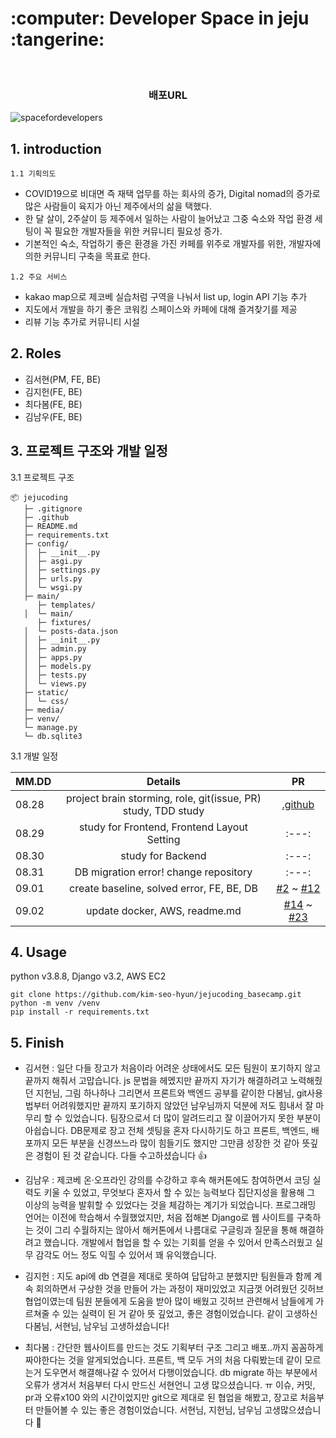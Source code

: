 
<h1> :computer: Developer Space in jeju :tangerine:  </h1>
<br>


<h3> <p align='center'><b>  배포URL </b></p> </h3>

![spacefordevelopers](https://user-images.githubusercontent.com/87296126/188256698-5f4002db-77d3-4832-92a3-7dbe44b6debf.jpg)


## 1. introduction
`1.1 기획의도`
- COVID19으로 비대면 즉 재택 업무를 하는 회사의 증가, Digital nomad의 증가로 많은 사람들이 육지가 아닌 제주에서의 삶을 택했다.
- 한 달 살이, 2주살이 등 제주에서 일하는 사람이 늘어났고 그중 숙소와 작업 환경 세팅이 꼭 필요한 개발자들을 위한 커뮤니티 필요성 증가.
- 기본적인 숙소, 작업하기 좋은 환경을 가진 카페를 위주로 개발자를 위한, 개발자에 의한 커뮤니티 구축을 목표로 한다.

`1.2 주요 서비스`
- kakao map으로 제코베 실습처럼 구역을 나눠서 list up, login API 기능 추가
- 지도에서 개발을 하기 좋은 코워킹 스페이스와 카페에 대해 즐겨찾기를 제공
- 리뷰 기능 추가로 커뮤니티 시설 

## 2. Roles

- 김서현(PM, FE, BE)
- 김지헌(FE, BE) 
- 최다봄(FE, BE)
- 김남우(FE, BE) 


## 3. 프로젝트 구조와 개발 일정
3.1 프로젝트 구조

```
📦 jejucoding	
   ├─ .gitignore
   ├─ .github
   ├─ README.md
   ├─ requirements.txt		
   ├─ config/	          
   │  ├─ __init__.py
   │  ├─ asgi.py
   │  ├─ settings.py
   │  ├─ urls.py
   │  └─ wsgi.py
   ├─ main/
      ├─ templates/	
   │  └─ main/
      ├─ fixtures/
   │  └─ posts-data.json
   │  ├─ __init__.py
   │  ├─ admin.py
   │  ├─ apps.py
   │  ├─ models.py
   │  ├─ tests.py
   │  └─ views.py
   ├─ static/
   │  └─ css/
   ├─ media/
   ├─ venv/
   └─ manage.py
   └─ db.sqlite3

```

3.1 개발 일정 

| MM.DD | Details | PR | 
|---|:---:|:---:|
| 08.28 | project brain storming, role, git(issue, PR) study, TDD study |[.github](https://github.com/kim-seo-hyun/jejucoding_basecamp/tree/main/.github)|
| 08.29 | study for Frontend, Frontend Layout Setting |:---:|
| 08.30 | study for Backend |:---:|
| 08.31 | DB migration error! change repository |:---:|
| 09.01 | create baseline, solved error, FE, BE, DB | [#2](https://github.com/kim-seo-hyun/jejucoding_basecamp/pull/2) ~ [#12](https://github.com/kim-seo-hyun/jejucoding_basecamp/pull/12) |
| 09.02 | update docker, AWS, readme.md |[#14](https://github.com/kim-seo-hyun/jejucoding_basecamp/pull/14) ~ [#23](https://github.com/kim-seo-hyun/jejucoding_basecamp/pull/23)|


## 4. Usage
python v3.8.8, Django v3.2, AWS EC2

```
git clone https://github.com/kim-seo-hyun/jejucoding_basecamp.git
python -m venv /venv 
pip install -r requirements.txt
```


## 5. Finish
- 김서현 : 일단 다들 장고가 처음이라 어려운 상태에서도 모든 팀원이 포기하지 않고 끝까지 해줘서 고맙습니다. js 문법을 헤멨지만 끝까지 자기가 해결하려고 노력해줬던 지헌님, 그림 하나하나 그리면서 프론트와 백엔드 공부를 같이한 다봄님, git사용법부터 어려워했지만 끝까지 포기하지 않았던 남우님까지 덕분에 저도 힘내서 잘 마무리 할 수 있었습니다. 팀장으로서 더 많이 알려드리고 잘 이끌어가지 못한 부분이 아쉽습니다. DB문제로 장고 전체 셋팅을 혼자 다시하기도 하고 프론트, 백엔드, 배포까지 모든 부분을 신경쓰느라 많이 힘들기도 했지만 그만큼 성장한 것 같아 뜻깊은 경험이 된 것 같습니다. 다들 수고하셨습니다 👍

- 김남우 : 제코베 온·오프라인 강의를 수강하고 후속 해커톤에도 참여하면서 코딩 실력도 키울 수 있었고, 무엇보다 혼자서 할 수 있는 능력보다 집단지성을 활용해 그 이상의 능력을 발휘할 수 있었다는 것을 체감하는 계기가 되었습니다. 프로그래밍 언어는 이전에 학습해서 수월했었지만, 처음 접해본 Django로 웹 사이트를 구축하는 것이 그리 수월하지는 않아서 해커톤에서 나름대로 구글링과 질문을 통해 해결하려고 했습니다. 개발에서 협업을 할 수 있는 기회를 얻을 수 있어서 만족스러웠고 실무 감각도 어느 정도 익힐 수 있어서 꽤 유익했습니다.

- 김지헌 : 지도 api에 db 연결을 제대로 못하여 답답하고 분했지만 팀원들과 함께 계속 회의하면서 구상한 것을 만들어 가는 과정이 재미있었고 지금껏 어려웠던 깃허브 협업이였는데 팀원 분들에게 도움을 받아 많이 배웠고 깃허브 관련해서 남들에게 가르쳐줄 수 있는 실력이 된 거 같아 뜻 깊었고, 좋은 경험이었습니다. 같이 고생하신 다봄님, 서현님, 남우님 고생하셨습니다!

- 최다봄 : 간단한 웹사이트를 만드는 것도 기획부터 구조 그리고 배포..까지 꼼꼼하게 짜야한다는 것을 알게되었습니다. 프론트, 백 모두 거의 처음 다뤄봤는데 같이 모르는거 도우면서 해결해나갈 수 있어서 다행이었습니다. db migrate 하는 부분에서 오류가 생겨서 처음부터 다시 만드신 서현언니 고생 많으셨습니다. ㅠ 이슈, 커밋, pr과 오류x100 와의 시간이었지만 git으로 제대로 된 협업을 해봤고, 장고로 처음부터 만들어볼 수 있는 좋은 경험이었습니다. 서현님, 지헌님, 남우님 고생많으셨습니다 🙂


